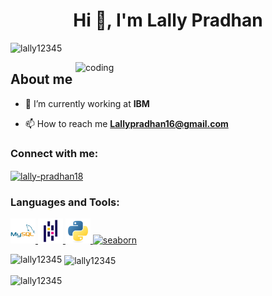 <h1 align="center">Hi 👋, I'm Lally Pradhan</h1>
<p align="left"> <img src="https://komarev.com/ghpvc/?username=lally12345&label=Profile%20views&color=0e75b6&style=flat" alt="lally12345" /> </p>
<img align="right" alt="coding"width="400"src="https://encrypted-tbn0.gstatic.com/images?q=tbn:ANd9GcQ-7ZE0yPLYziujpaBaoR_pYWp7FeUsn4tktA&usqp=CAU">

## About me
- 🔭 I’m currently working at **IBM**

- 📫 How to reach me **Lallypradhan16@gmail.com**

<h3 align="left">Connect with me:</h3>
<p align="left">
<a href="https://linkedin.com/in/lally-pradhan18" target="blank"><img align="center" src="https://raw.githubusercontent.com/rahuldkjain/github-profile-readme-generator/master/src/images/icons/Social/linked-in-alt.svg" alt="lally-pradhan18" height="30" width="40" /></a>
</p>

<h3 align="left">Languages and Tools:</h3>
<p align="left"> <a href="https://www.mysql.com/" target="_blank" rel="noreferrer"> <img src="https://raw.githubusercontent.com/devicons/devicon/master/icons/mysql/mysql-original-wordmark.svg" alt="mysql" width="40" height="40"/> </a> <a href="https://pandas.pydata.org/" target="_blank" rel="noreferrer"> <img src="https://raw.githubusercontent.com/devicons/devicon/2ae2a900d2f041da66e950e4d48052658d850630/icons/pandas/pandas-original.svg" alt="pandas" width="40" height="40"/> </a> <a href="https://www.python.org" target="_blank" rel="noreferrer"> <img src="https://raw.githubusercontent.com/devicons/devicon/master/icons/python/python-original.svg" alt="python" width="40" height="40"/> </a> <a href="https://seaborn.pydata.org/" target="_blank" rel="noreferrer"> <img src="https://seaborn.pydata.org/_images/logo-mark-lightbg.svg" alt="seaborn" width="40" height="40"/> </a> </p>

<p><img align="left" src="https://github-readme-stats.vercel.app/api/top-langs?username=lally12345&show_icons=true&locale=en&layout=compact" alt="lally12345" /></p>

<p>&nbsp;<img align="center" src="https://github-readme-stats.vercel.app/api?username=lally12345&show_icons=true&locale=en" alt="lally12345" /></p>

<p><img align="center" src="https://github-readme-streak-stats.herokuapp.com/?user=lally12345&" alt="lally12345" /></p>

